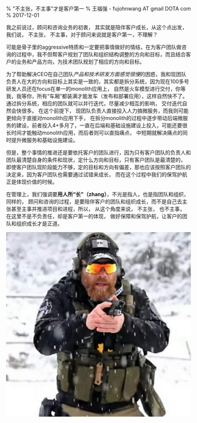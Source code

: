 % "不主张，不主事"才是客户第一
% 王福强 - fujohnwang AT gmail DOTA com
% 2017-12-01

我之前说过，顾问和咨询业务的初衷， 其实就是陪伴客户成长，从这个点出发，我们说， 不主张， 不主事，对于顾问来说就是客户第一，不理解？

可能是骨子里的aggressive特质和一定要把事情做好的情结，在为客户团队做咨询的过程中，我不但帮客户规划了团队和组织结构调整的方向和目标，而且结合客户的业务和产品方向，为技术团队规划了相应的方向和目标。

为了帮助解决CEO在自己团队*产品和技术研发方面感觉很慢*的困惑，我和现团队负责人在大的方向和目标上其实是一致的，其实都是拆分系统，因为现在100多号研发人员还在focus在单一的monolith应用上， 自然是火车模型进行交付，你等我，我等你，所有“车厢”都装满才能发车（发布和部署应用），这样自然快不了。 通过拆分系统，相应的团队就可以并行迭代，尽量减少相互的影响， 交付迭代自然会快很多。 在这个前提下， 现团队负责人直接投入人力搞微服务，而我则可能更倾向于直接对monolith应用下手， 在拆分monolith的过程中逐步带动后端微服务的建设，前者投入4+多月了，一直在后端和基础设施建设上投入，可能还要很长时间才能触动monolith应用，而后者则可以直指痛点， 中短期就解决痛点的同时提升微服务和基础设施建设。

但是，整个事情的推进还是要依托客户的团队进行，因为只有客户团队的负责人和团队最清楚自身的条件和现状，定什么方向和目标，只有客户团队是最清楚的， 即使客户团队现阶段能力不够，定的目标和方向有偏差，那也应该按照客户团队的决定来，因为客户团队也需要通过试错来成长， 而在这个过程中我们的保驾护航正是体现价值的时候。 

在管理上，我们强调要**用人所“长”（zhang）**，不光是指人，也是指团队和组织，同样的， 顾问和咨询的过程，是要陪伴客户的团队和组织成长，而不是自己去主张甚至主事并推进项目和进程，所以， 从这个角度来说， 不主张， 也不主事， 在这里不是不负责任，却是客户第一的体现， 做好保障和保驾护航，让客户的团队和组织成长才是正道。

![](images/instructor-zero.jpg)











